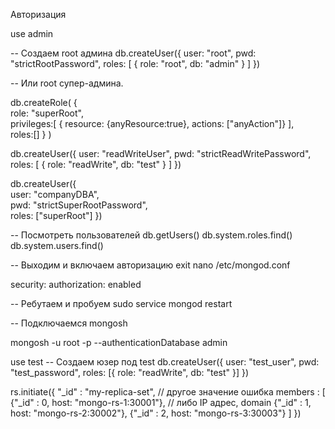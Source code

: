 Авторизация

use admin

-- Создаем root админа
db.createUser({ 
 user: "root", 
 pwd: "strictRootPassword",
 roles: [
  { role: "root", db: "admin" }
 ] 
})

-- Или root супер-админа.

db.createRole(
    {      
     role: "superRoot",      
     privileges:[
        { resource: {anyResource:true}, actions: ["anyAction"]}
     ],      
     roles:[] 
    }
)

db.createUser({ 
 user: "readWriteUser", 
 pwd: "strictReadWritePassword",
 roles: [
  { role: "readWrite", db: "test" }
 ] 
})

db.createUser({      
     user: "companyDBA",      
     pwd: "strictSuperRootPassword",      
     roles: ["superRoot"] 
})

-- Посмотреть пользователей
db.getUsers()
db.system.roles.find()
db.system.users.find()

-- Выходим и включаем авторизацию
exit
nano /etc/mongod.conf

security:
  authorization: enabled

-- Ребутаем и пробуем
sudo service mongod restart

-- Подключаемся
mongosh

mongosh -u root -p --authenticationDatabase admin

use test
-- Создаем юзер под test
db.createUser({ 
 user: "test_user", 
 pwd: "test_password", 
 roles: [{ 
  role: "readWrite", 
  db: "test" 
 }] 
})


rs.initiate({
  "_id" : "my-replica-set", // другое значение ошибка 
  members : [
    {"_id" : 0, host: "mongo-rs-1:30001"}, // либо IP адрес, domain
    {"_id" : 1, host: "mongo-rs-2:30002"},
    {"_id" : 2, host: "mongo-rs-3:30003"}
  ]
})
